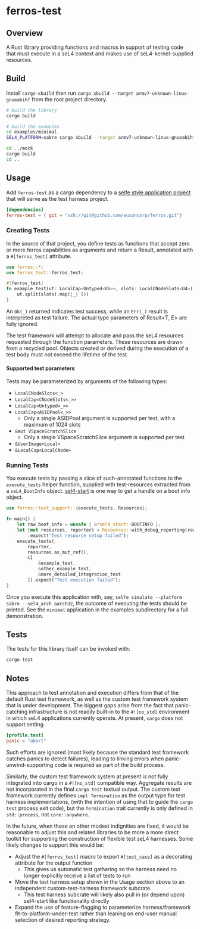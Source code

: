 # ferros-test

## Overview

A Rust library providing functions and macros in support of testing code that
must execute in a seL4 context and makes use of seL4-kernel-supplied resources.

## Build

Install `cargo-xbuild` then run `cargo xbuild --target
armv7-unknown-linux-gnueabihf` from the root project directory.

```bash
# build the library
cargo build

# build the examples
cd examples/minimal
SEL4_PLATFORM=sabre cargo xbuild --target armv7-unknown-linux-gnueabihf

cd ../mock
cargo build
cd ..
```

## Usage

Add `ferros-test` as a cargo dependency to a [selfe style application project](https://github.com/auxoncorp/selfe-sys)
that will serve as the test harness project.

```toml
[dependencies]
ferros-test = { git = "ssh://git@github.com/auxoncorp/ferros.git"}
```

### Creating Tests

In the source of that project, you define tests as functions that accept zero or more ferros 
capabilities as arguments and return a Result, annotated with a `#[ferros_test]` attribute.

```rust
use ferros::*;
use ferros_test::ferros_test;

#[ferros_test]
fn example_test(ut: LocalCap<Untyped<U5>>, slots: LocalCNodeSlots<U4>) -> Result<(), SeL4Error> {
    ut.split(slots).map(|_| ())
}
```

An `Ok(_)` returned indicates test success, while an `Err(_)` result is interpreted as test failure.
The actual type parameters of Result<T, E> are fully ignored.

The test framework will attempt to allocate and pass the seL4 resources requested through the function parameters.
These resources are drawn from a recycled pool. Objects created or derived during the execution of a
test body must not exceed the lifetime of the test.

#### Supported test parameters

Tests may be parameterized by arguments of the following types:

* `LocalCNodeSlots<_>`
* `LocalCap<CNodeSlots<_>>`
* `LocalCap<Untyped<_>>`
* `LocalCap<ASIDPool<_>>`
  * Only a single ASIDPool argument is supported per test, with a maximum of 1024 slots
* `&mut VSpaceScratchSlice`
  * Only a single VSpaceScratchSlice argument is supported per test
* `&UserImage<Local>`
* `&LocalCap<LocalCNode>`

### Running Tests

You execute tests by passing a slice of such-annotated functions to the  `execute_tests` helper function,
supplied with test-resources extracted from a `seL4_BootInfo` object. [sel4-start](https://github.com/auxoncorp/selfe-sys/tree/master/example_application/sel4-start) is one way to get
a handle on a boot info object.

```rust
use ferros::test_support::{execute_tests, Resources};

fn main() {
    let raw_boot_info = unsafe { &*sel4_start::BOOTINFO };
    let (mut resources, reporter) = Resources::with_debug_reporting(raw_boot_info)
        .expect("Test resource setup failed");
    execute_tests(
        reporter,
        resources.as_mut_ref(),
        &[
            &example_test,
            &other_example_test,
            &more_detailed_integration_test
        ]).expect("Test execution failed");
}
```

Once you execute this application with, say, `selfe simulate --platform sabre --sel4_arch aarch32`,
the outcome of executing the tests should be printed.
See the `minimal` application in the examples subdirectory for a full demonstration.

## Tests

The tests for this library itself can be invoked with:

```bash
cargo test
```

## Notes

This approach to test annotation and execution differs from that of the default Rust test framework,
as well as the custom test framework system that is under development. The biggest gaps arise
from the fact that panic-catching infrastructure is not readily built-in to the `#![no_std]`
environment in which seL4 applications currently operate.  At present, `cargo` does not support setting

```toml
[profile.test]
panic = "abort"
```

Such efforts are ignored (most likely because the standard test framework catches panics to detect failures),
leading to linking errors when panic-unwind-supporting code is required as part of the build
process.

Similarly, the custom test framework system at present is not fully integrated into cargo
in a `#![no_std]` compatible way. Aggregate results are not incorporated in the final `cargo test` textual output.
The custom test framework currently defines `impl Termination` as the output type for test harness implementations,
(with the intention of using that to guide the `cargo test` process exit code), but the `Termination` trait currently
is only defined in `std::process`, not `core::anywhere`.

In the future, when these an other modest indignities are fixed, it would be reasonable to adjust this
and related libraries to be more a more direct toolkit for supporting the construction of flexible
test seL4 harnesses. Some likely changes to support this would be:
 
 * Adjust the `#[ferros_test]` macro to export `#[test_case]` as a decorating attribute for the output function
   * This gives us automatic test gathering so the harness need no longer explicitly receive a list of tests to run
 * Move the test harness setup shown in the Usage section above to an independent custom-test-harness framework subcrate.
   * This test harness subcrate will likely also pull in (or depend upon) sel4-start like functionality directly
 * Expand the use of feature-flagging to parameterize harness/framework fit-to-platform-under-test rather
 than leaning on end-user manual selection of desired reporting strategy.
